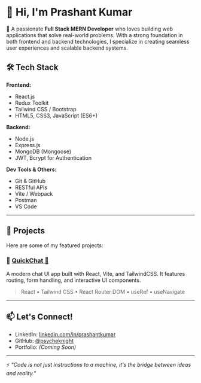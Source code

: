 # 👋 Hi, I'm Prashant Kumar

🚀 A passionate **Full Stack MERN Developer** who loves building web applications that solve real-world problems. With a strong foundation in both frontend and backend technologies, I specialize in creating seamless user experiences and scalable backend systems.

## 🛠️ Tech Stack

**Frontend:**
- React.js
- Redux Toolkit
- Tailwind CSS / Bootstrap
- HTML5, CSS3, JavaScript (ES6+)

**Backend:**
- Node.js
- Express.js
- MongoDB (Mongoose)
- JWT, Bcrypt for Authentication

**Dev Tools & Others:**
- Git & GitHub
- RESTful APIs
- Vite / Webpack
- Postman
- VS Code

---

## 💼 Projects

Here are some of my featured projects:

### 🔹 [QuickChat 💬](https://github.com/psycheknight/chat-app-frontend)
A modern chat UI app built with React, Vite, and TailwindCSS. It features routing, form handling, and interactive UI components.
> React • Tailwind CSS • React Router DOM • useRef • useNavigate

---

## 📫 Let's Connect!

- LinkedIn: [linkedin.com/in/prashantkumar](https://linkedin.com/in/prashantkumar)
- GitHub: [@psycheknight](https://github.com/psycheknight)
- Portfolio: *(Coming Soon)*

---

⚡ *"Code is not just instructions to a machine, it's the bridge between ideas and reality."*



<!---
psycheknight/psycheknight is a ✨ special ✨ repository because its `README.md` (this file) appears on your GitHub profile.
You can click the Preview link to take a look at your changes.
--->

